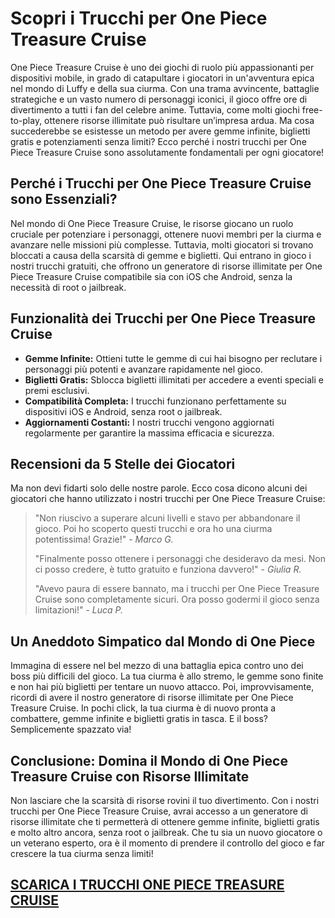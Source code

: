 <h1>Scopri i Trucchi per One Piece Treasure Cruise</h1>

<p>One Piece Treasure Cruise è uno dei giochi di ruolo più appassionanti per dispositivi mobile, in grado di catapultare i giocatori in un'avventura epica nel mondo di Luffy e della sua ciurma. Con una trama avvincente, battaglie strategiche e un vasto numero di personaggi iconici, il gioco offre ore di divertimento a tutti i fan del celebre anime. Tuttavia, come molti giochi free-to-play, ottenere risorse illimitate può risultare un’impresa ardua. Ma cosa succederebbe se esistesse un metodo per avere gemme infinite, biglietti gratis e potenziamenti senza limiti? Ecco perché i nostri trucchi per One Piece Treasure Cruise sono assolutamente fondamentali per ogni giocatore!</p>

<h2>Perché i Trucchi per One Piece Treasure Cruise sono Essenziali?</h2>
<p>Nel mondo di One Piece Treasure Cruise, le risorse giocano un ruolo cruciale per potenziare i personaggi, ottenere nuovi membri per la ciurma e avanzare nelle missioni più complesse. Tuttavia, molti giocatori si trovano bloccati a causa della scarsità di gemme e biglietti. Qui entrano in gioco i nostri trucchi gratuiti, che offrono un generatore di risorse illimitate per One Piece Treasure Cruise compatibile sia con iOS che Android, senza la necessità di root o jailbreak.</p>

<h2>Funzionalità dei Trucchi per One Piece Treasure Cruise</h2>
<ul>
  <li><strong>Gemme Infinite:</strong> Ottieni tutte le gemme di cui hai bisogno per reclutare i personaggi più potenti e avanzare rapidamente nel gioco.</li>
  <li><strong>Biglietti Gratis:</strong> Sblocca biglietti illimitati per accedere a eventi speciali e premi esclusivi.</li>
  <li><strong>Compatibilità Completa:</strong> I trucchi funzionano perfettamente su dispositivi iOS e Android, senza root o jailbreak.</li>
  <li><strong>Aggiornamenti Costanti:</strong> I nostri trucchi vengono aggiornati regolarmente per garantire la massima efficacia e sicurezza.</li>
</ul>

<h2>Recensioni da 5 Stelle dei Giocatori</h2>
<p>Ma non devi fidarti solo delle nostre parole. Ecco cosa dicono alcuni dei giocatori che hanno utilizzato i nostri trucchi per One Piece Treasure Cruise:</p>
<blockquote>
  <p>"Non riuscivo a superare alcuni livelli e stavo per abbandonare il gioco. Poi ho scoperto questi trucchi e ora ho una ciurma potentissima! Grazie!" - <em>Marco G.</em></p>
  <p>"Finalmente posso ottenere i personaggi che desideravo da mesi. Non ci posso credere, è tutto gratuito e funziona davvero!" - <em>Giulia R.</em></p>
  <p>"Avevo paura di essere bannato, ma i trucchi per One Piece Treasure Cruise sono completamente sicuri. Ora posso godermi il gioco senza limitazioni!" - <em>Luca P.</em></p>
</blockquote>

<h2>Un Aneddoto Simpatico dal Mondo di One Piece</h2>
<p>Immagina di essere nel bel mezzo di una battaglia epica contro uno dei boss più difficili del gioco. La tua ciurma è allo stremo, le gemme sono finite e non hai più biglietti per tentare un nuovo attacco. Poi, improvvisamente, ricordi di avere il nostro generatore di risorse illimitate per One Piece Treasure Cruise. In pochi click, la tua ciurma è di nuovo pronta a combattere, gemme infinite e biglietti gratis in tasca. E il boss? Semplicemente spazzato via!</p>

<h2>Conclusione: Domina il Mondo di One Piece Treasure Cruise con Risorse Illimitate</h2>
<p>Non lasciare che la scarsità di risorse rovini il tuo divertimento. Con i nostri trucchi per One Piece Treasure Cruise, avrai accesso a un generatore di risorse illimitate che ti permetterà di ottenere gemme infinite, biglietti gratis e molto altro ancora, senza root o jailbreak. Che tu sia un nuovo giocatore o un veterano esperto, ora è il momento di prendere il controllo del gioco e far crescere la tua ciurma senza limiti!</p>

## [SCARICA I TRUCCHI ONE PIECE TREASURE CRUISE](https://scaricasubitoveloceitagratis.click/scaricadownload.html)
